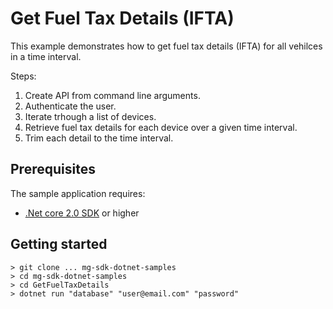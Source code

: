 # Get Fuel Tax Details (IFTA)

 This example demonstrates how to get fuel tax details (IFTA) for all vehilces in a time interval.

Steps:
1. Create API from command line arguments.
2. Authenticate the user.
3. Iterate trhough a list of devices.
4. Retrieve fuel tax details for each device over a given time interval.
5. Trim each detail to the time interval.

## Prerequisites
The sample application requires:

- [.Net core 2.0 SDK](https://dot.net/core) or higher

## Getting started

```
> git clone ... mg-sdk-dotnet-samples
> cd mg-sdk-dotnet-samples
> cd GetFuelTaxDetails
> dotnet run "database" "user@email.com" "password"
```
